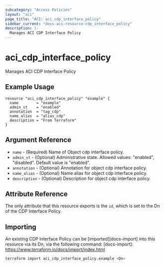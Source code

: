 ```yaml
---
subcategory: "Access Policies"
layout: "aci"
page_title: "ACI: aci_cdp_interface_policy"
sidebar_current: "docs-aci-resource-cdp_interface_policy"
description: |-
  Manages ACI CDP Interface Policy
---
```


# aci_cdp_interface_policy #

Manages ACI CDP Interface Policy

## Example Usage ##

```hcl
resource "aci_cdp_interface_policy" "example" {
  name        = "example"
  admin_st    = "enabled"
  annotation  = "tag_cdp"
  name_alias  = "alias_cdp"
  description = "From Terraform"
}
```

## Argument Reference ##

* `name` - (Required) Name of Object cdp interface policy.
* `admin_st` - (Optional) Administrative state.  Allowed values: "enabled", "disabled".  Default value is "enabled".
* `annotation` - (Optional) Annotation for object cdp interface policy.
* `name_alias` - (Optional) Name alias for object cdp interface policy.
* `description` - (Optional) Description for object cdp interface policy.
## Attribute Reference ##

The only attribute that this resource exports is the `id`, which is set to the
Dn of the CDP Interface Policy.

## Importing ##

An existing CDP Interface Policy can be [imported][docs-import] into this resource via its Dn, via the following command:
[docs-import]: <https://www.terraform.io/docs/import/index.html>

```bash
terraform import aci_cdp_interface_policy.example <Dn>
```
